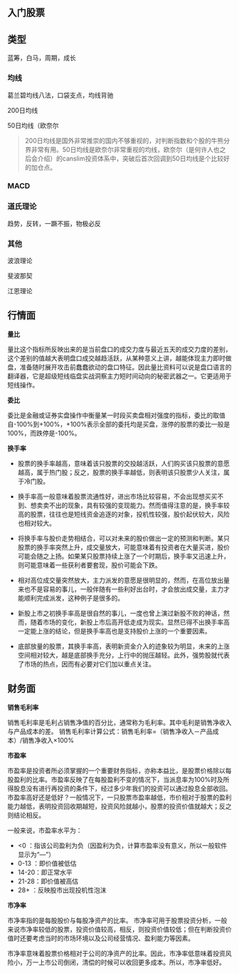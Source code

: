 ## 入门股票

## 类型

蓝筹，白马，周期，成长

### 均线

葛兰碧均线八法，口袋支点，均线背驰

200日均线

50日均线（欧奈尔

> 200日均线是国外非常推崇的国内不够重视的，对判断指数和个股的牛熊分界非常有用。50日均线是欧奈尔非常重视的均线，欧奈尔（是何许人也之后会介绍）的canslim投资体系中，突破后首次回调到50日均线是个比较好的加仓点。

### MACD

### 道氏理论

趋势，反转，一蹶不振，物极必反

### 其他

波浪理论

斐波那契

江恩理论

## 行情面

**量比**

量比这个指标所反映出来的是当前盘口的成交力度与最近五天的成交力度的差别，这个差别的值越大表明盘口成交越趋活跃，从某种意义上讲，越能体现主力即时做盘，准备随时展开攻击前蠢蠢欲动的盘口特征。因此量比资料可以说是盘口语言的翻译器，它是超级短线临盘实战洞察主力短时间动向的秘密武器之一。它更适用于短线操作。

**委比**

委比是金融或证券实盘操作中衡量某一时段买卖盘相对强度的指标，委比的取值自-100%到+100%，+100%表示全部的委托均是买盘，涨停的股票的委比一般是100%，而跌停是-100%。

**换手率**

- 股票的换手率越高，意味着该只股票的交投越活跃，人们购买该只股票的意愿越高，属于热门股；反之，股票的换手率越低，则表明该只股票少人关注，属于冷门股。

- 换手率高一般意味着股票流通性好，进出市场比较容易，不会出现想买买不到、想卖卖不出的现象，具有较强的变现能力。然而值得注意的是，换手率较高的股票，往往也是短线资金追逐的对象，投机性较强，股价起伏较大，风险也相对较大。

- 将换手率与股价走势相结合，可以对未来的股价做出一定的预测和判断。某只股票的换手率突然上升，成交量放大，可能意味着有投资者在大量买进，股价可能会随之上扬。如果某只股票持续上涨了一个时期后，换手率又迅速上升，则可能意味着一些获利者要套现，股价可能会下跌。

- 相对高位成交量突然放大，主力派发的意愿是很明显的，然而，在高位放出量来也不是容易的事儿，一般伴随有一些利好出台时，才会放出成交量，主力才能顺利完成派发，这种例子是很多的。

- 新股上市之初换手率高是很自然的事儿，一度也曾上演过新股不败的神话，然而，随着市场的变化，新股上市后高开低走成为现实。显然已得不出换手率高一定能上涨的结论，但是换手率高也是支持股价上涨的一个重要因素。

- 底部放量的股票，其换手率高，表明新资金介入的迹象较为明显，未来的上涨空间相对较大，越是底部换手充分，上行中的抛压越轻。此外，强势股就代表了市场的热点，因而有必要对它们加以重点关注。

## 财务面

**销售毛利率**

销售毛利率是毛利占销售净值的百分比，通常称为毛利率。其中毛利是销售净收入与产品成本的差。 销售毛利率计算公式：销售毛利率=（销售净收入－产品成本）/销售净收入×100%

**市盈率**

市盈率是投资者所必须掌握的一个重要财务指标，亦称本益比，是股票价格除以每股盈利的比率。市盈率反映了在每股盈利不变的情况下，当派息率为100%时及所得股息没有进行再投资的条件下，经过多少年我们的投资可以通过股息全部收回。市盈率高好还是低好？一般情况下，一只股票市盈率越低，市价相对于股票的盈利能力越低，表明投资回收期越短，投资风险就越小，股票的投资价值就越大；反之则结论相反。

一般来说，市盈率水平为：
- <0 ：指该公司盈利为负（因盈利为负，计算市盈率没有意义，所以一般软件显示为“—”）
- 0-13 ：即价值被低估
- 14-20：即正常水平
- 21-28：即价值被高估
- 28+ ：反映股市出现投机性泡沫

**市净率**

市净率指的是每股股价与每股净资产的比率。 市净率可用于股票投资分析，一般来说市净率较低的股票，投资价值较高，相反，则投资价值较低；但在判断投资价值时还要考虑当时的市场环境以及公司经营情况、盈利能力等因素。

市净率意味着股票价格相对于公司的净资产的比率。因此，市净率低意味着投资风险小，万一上市公司倒闭，清偿的时候可以收回更多成本。所以，市净率低好。
